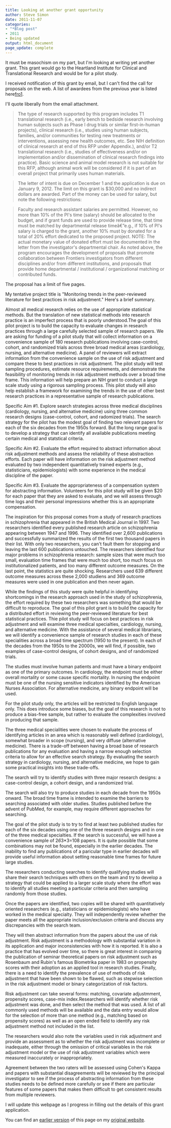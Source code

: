 ```yaml
---
title: Looking at another grant opportunity
author: Steve Simon
date: 2011-11-07
categories:
- "*Blog post"
- 2011
- Being updated
output: html_document
page_update: complete
---
```


It must be masochism on my part, but I'm looking at writing yet another grant. This grant would go to the Heartland Institute for Clinical and Translational Research and would be for a pilot study.

<!---More--->

I received notification of this grant by email, but I can't find the call for proposals on the web. A list of awardees from the previous year is listed here[fro1].

I'll quote liberally from the email attachment.

> The type of research supported by this program includes T1 translational research (i.e., early bench to bedside research involving human subjects such as Phase I drug trials or similar first-in-human projects), clinical research (i.e., studies using human subjects, families, and/or communities for testing new treatments or interventions, assessing new health outcomes, etc. See NIH definition of clinical research at end of this RFP under Appendix.), and/or T2 translational research (i.e., studies of effectiveness and/or on implementation and/or dissemination of clinical research findings into practice). Basic science and animal model research is not suitable for this RFP, although animal work will be considered if it is part of an overall project that primarily uses human materials.

> The letter of intent is due on December 1 and the application is due on January 9, 2012. The limit on this grant is $30,000 and no indirect dollars are awarded. Part of the money can be used for salary, but note the following restrictions:

> Faculty and research assistant salaries are permitted. However, no more than 10% of the PI's time (salary) should be allocated to the budget, and if grant funds are used to provide release time, that time must be matched by departmental release timeâ€”e.g., if 10% of PI's salary is charged to the grant, another 10% must by donated for a total of 20% effort dedicated to the proposed project. NOTE: The actual monetary value of donated effort must be documented in the letter from the investigator's departmental chair. As noted above, the program encourages the development of proposals that promote collaboration between Frontiers investigators from different disciplines and/or from different institutions, and proposals that provide home departmental / institutional / organizational matching or contributed funds.

The proposal has a limit of five pages.

My tentative project title is "Monitoring trends in the peer-reviewed literature for best practices in risk adjustment." Here's a brief summary.

Almost all medical research relies on the use of appropriate statistical methods. But the translation of new statistical methods into research practice is an imperfect process that is poorly understood.The goal of this pilot project is to build the capacity to evaluate changes in research practices through a large carefully selected sample of research papers. We are asking for funding of a pilot study that will collect information on a convenience sample of 180 research publications involving case-control, cohort, and randomized trials across three broad medical areas (cardiology, nursing, and alternative medicine). A panel of reviewers will extract information from the convenience sample on the use of risk adjustment and compare these to best practices in risk adjustment. The pilot study will test sampling procedures, estimate resource requirements, and demonstrate the feasibility of monitoring trends in risk adjustment methods over a broad time frame. This information will help prepare an NIH grant to conduct a large scale study using a rigorous sampling process. This pilot study will also help establish a framework for examining the trends in the use of other best research practices in a representative sample of research publications.

Specific Aim #1. Explore search strategies across three medical disciplines (cardiology, nursing, and alternative medicine) using three common research designs (case-control, cohort, and radomized trials). The search strategy for the pilot has the modest goal of finding two relevant papers for each of the six decades from the 1950s forward. But the long range goal is to develop a strategy that can identify all available publications meeting certain medical and statstical criteria.

Specific Aim #2. Evaluate the effort required to abstract information about risk adjustment methods and assess the reliability of these abstraction efforts. Each paper will have information on the risk adjustment method evaluated by two independent quantitatively trained experts (e.g., statisticians, epidemiologists) with some experience in the medical discipline of the paper.

Specific Aim #3. Evaluate the appropriateness of a compensation system for abstracting information. Volunteers for this pilot study will be given $20 for each paper that they are asked to evaluate, and we will assess through time logs and their personal impressions whether this is an appropriate compensation.

The inspiration for this proposal comes from a study of research practices in schizophrenia that appeared in the British Medical Journal in 1997. Two researchers identified every published research article on schizophrenia appearing between 1947 and 1996. They identified over 2,600 publications and successfully summarized the results of the first two thousand papers in their list. With only two researchers, you can't fault them for stopping and leaving the last 600 publications untouched. The researchers identified four major problems in schizophrenia research: sample sizes that were much too small, evaluation time frames that were much too short, too much focus on institutionalized patients, and too many different outcome measures. On the last point, the statistics are quite shocking. Researchers used 639 different outcome measures across these 2,000 studiens and 369 outcome measures were used in one publication and then never again.

While the findings of this study were quite helpful in identifying shortcomings in the research approach used in the study of schizophrenia, the effort required by these two researchers was something that would be difficult to reproduce. The goal of this pilot grant is to build the capacity for a distributed effort in reviewing the peer-reviewed literature for best statistical practices. Thie pilot study will focus on best practices in risk adjustment and will examine three medical specialties, cardiology, nursing, and alternative medicine. With the assistance of several medical librarians, we will identify a convenience sample of research studies in each of these specialities across a broad time spectrum (1950 to the present). In each of the decades from the 1950s to the 20000s, we will find, if possible, two examples of case-control designs, of cohort designs, and of randomized trials.

The studies must involve human patients and must have a binary endpoint as one of the primary outcomes. In cardiology, the endpoint must be either overall mortality or some cause specific mortality. In nursing the endpoint must be one of the nursing sensitive indicators identified by the American Nurses Association. For alternative medicine, any binary endpoint will be used.

For the pilot study only, the articles will be restricted to English language only. This does introduce some biases, but the goal of this research is not to produce a bias-free sample, but rather to evaluate the complexities involved in producing that sample.

The three medical specialities were chosen to evaluate the process of identifying articles in an area which is reasonably well defined (cardiology), somewhat broader in scope (nursing), and very diffuse (alternative medicine). There is a trade-off between having a broad base of research publications for any evaluation and having a narrow enough selection criteria to allow for an effective search strategy. By evaluating the search strategy in cardiology, nursing, and alternative medicine, we hope to gain some practical insights into these trade-offs.

The search will try to identify studies with three major research designs: a case-control design, a cohort design, and a randomized trial.

The search will also try to produce studies in each decade from the 1950s onward. The broad time frame is intended to examine the barriers to searching associated with older studies. Studies published before the advent of PubMed, for example, may require different approaches for searching.

The goal of the pilot study is to try to find at least two published studies for each of the six decades using one of the three research designs and in one of the three medical specialties. If the search is successful, we will have a convenience sample of 2*6*3*3=108 papers. It is quite possible that some combinations may not be found, especially in the earlier decades. The inability to find any publications of a paricular type in earlier decades will provide useful information about setting reasonable time frames for future large studies.

The researchers conducting searches to identify qualifying studies will share their search techniques with others on the team and try to develop a strategy that could be applied to a larger scale study where the effort was to identify all studies meeting a particular criteria and then sampling randomly from those studies.

Once the papers are identified, two copies will be shared with quantitatively oriented researchers (e.g., statisticians or epidemiologists) who have worked in the medical specialty. They will independently review whether the paper meets all the appropriate inclusion/exclusion criteria and discuss any discrepancies with the search team.

They will then abstract information from the papers about the use of risk adjustment. Risk adjustment is a methodology with substantial variation in its application and major inconsistencies with how it is reported. It is also a practice that has evolved over time, so there is great interest in comparing the publication of seminar theoretical papers on risk adjustment such as Rosenbaum and Rubin's famous Biometrika paper in 1983 on propensity scores with their adoption as an applied tool in research studies. Finally, there is a need to identify the prevalence of use of methods of risk adjustment that have been shown to be flawed, such as stepwise selection in the risk adjustment model or binary categorization of risk factors.

Risk adjustment can take several forms: matching, covariate adjustmment, propensity scores, case-mix index.Researchers will identify whether risk adjustment was done, and then select the method that was used. A list of all commonly used methods will be available and the data entry would allow for the selection of more than one method (e.g., matching based on propensity scores) as well as an open ended field to identify any risk adjustment method not included in the list.

The researchers would also note the variables used in risk adjustment and provide an assessment as to whether the risk adjustment was incomplete or inadequate, either through the omission of critical variables in the risk adjustment model or the use of risk adjustment variables which were measured inaccurately or inappropriately.

Agreement between the two raters will be assessed using Cohen's Kappa and papers with substantial disagreements will be reviewed by the principal investigator to see if the process of abstracting information from these studies needs to be defined more carefully or see if there are particular features of some papers that makes them difficult to get consistent results from multiple reviewers.

I will update this webpage as I progress in filling out the details of this grant application.

You can find an [earlier version][sim1] of this page on my [original website][sim2].

[sim1]: http://www.pmean.com/11/PilotGrant.html
[sim2]: http://www.pmean.com/original_site.html 

[fro1]: http://www.kumc.edu/frontiers/pilot-studies-grant-awards.html